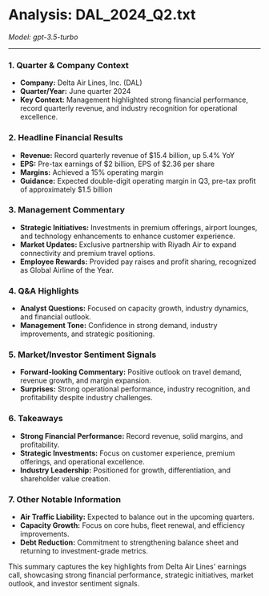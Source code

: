 # Analysis: DAL_2024_Q2.txt

*Model: gpt-3.5-turbo*

---

### 1. Quarter & Company Context
- **Company:** Delta Air Lines, Inc. (DAL)
- **Quarter/Year:** June quarter 2024
- **Key Context:** Management highlighted strong financial performance, record quarterly revenue, and industry recognition for operational excellence.

### 2. Headline Financial Results
- **Revenue:** Record quarterly revenue of $15.4 billion, up 5.4% YoY
- **EPS:** Pre-tax earnings of $2 billion, EPS of $2.36 per share
- **Margins:** Achieved a 15% operating margin
- **Guidance:** Expected double-digit operating margin in Q3, pre-tax profit of approximately $1.5 billion

### 3. Management Commentary
- **Strategic Initiatives:** Investments in premium offerings, airport lounges, and technology enhancements to enhance customer experience.
- **Market Updates:** Exclusive partnership with Riyadh Air to expand connectivity and premium travel options.
- **Employee Rewards:** Provided pay raises and profit sharing, recognized as Global Airline of the Year.

### 4. Q&A Highlights
- **Analyst Questions:** Focused on capacity growth, industry dynamics, and financial outlook.
- **Management Tone:** Confidence in strong demand, industry improvements, and strategic positioning.

### 5. Market/Investor Sentiment Signals
- **Forward-looking Commentary:** Positive outlook on travel demand, revenue growth, and margin expansion.
- **Surprises:** Strong operational performance, industry recognition, and profitability despite industry challenges.

### 6. Takeaways
- **Strong Financial Performance:** Record revenue, solid margins, and profitability.
- **Strategic Investments:** Focus on customer experience, premium offerings, and operational excellence.
- **Industry Leadership:** Positioned for growth, differentiation, and shareholder value creation.

### 7. Other Notable Information
- **Air Traffic Liability:** Expected to balance out in the upcoming quarters.
- **Capacity Growth:** Focus on core hubs, fleet renewal, and efficiency improvements.
- **Debt Reduction:** Commitment to strengthening balance sheet and returning to investment-grade metrics.

This summary captures the key highlights from Delta Air Lines' earnings call, showcasing strong financial performance, strategic initiatives, market outlook, and investor sentiment signals.